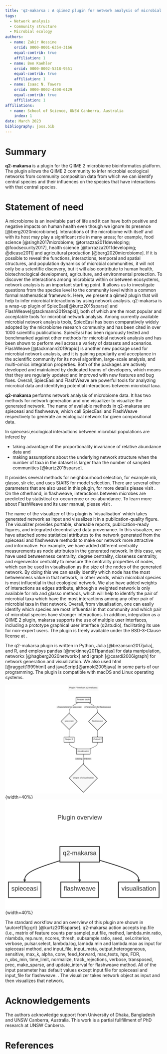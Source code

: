 ```yaml
---
title: 'q2-makarsa : A qiime2 plugin for network analysis of microbial data'
tags:
  - Network analysis
  - Community structure
  - Microbial ecology
authors:
  - name: Zakir Hossine
    orcid: 0000-0001-6354-3166
    equal-contrib: true
    affiliation: 1
  - name: Ben Kaehler
    orcid: 0000-0002-5318-9551 
    equal-contrib: true 
    affiliation: 1
  - name: Isaac N. Towers
    orcid: 0000-0002-4308-6129
    equal-contrib: true
    affiliation: 1
affiliations:
  - name: School of Science, UNSW Canberra, Australia
    index: 1
date: March 2023
bibliography: joss.bib
---
```


# Summary

**q2-makarsa** is a plugin for the QIIME 2 microbiome bioinformatics platform. The plugin allows the QIIME 2 community to infer microbial ecological networks from community composition data from which we can identify central species and their influences on the species that have interactions with that central species. 

# Statement of need

A microbiome is an inevitable part of life and it can have both positive and negative impacts on human health even though we ignore its presence [@berg2020microbiome]. Interactions of the microbiome with itself and with its host may play a significant role in many areas; for example, food science [@singh2017microbiome; @torrazza2011developing; @foodsecurity2017], health science [@torrazza2011developing; @diease2011] and agricultural production [@berg2020microbiome]. If it is possible to reveal the functions, interactions, temporal and spatial structures, and population dynamics of microbial communities, it will not only be a scientific discovery, but it will also contribute to human health, biotechnological development, agriculture, and environmental protection. To discover the interactions among microbiota within or between ecosystems, network analysis is an important starting point. It allows us to investigate questions from the species level to the community level within a common formal mathematical framework. Here, we present a qiime2 plugin that will help to infer microbial interactions by using network analysis. q2-makarsa is a wrap-up plugin of SpiecEasi[@kurtz2015sparse] and FlashWeave[@tackmann2019rapid], both of which are the most popular and acceptable tools for microbial network analysis. Among currently available microbial network analysis tools, SpiecEasi has been comparatively widely adopted by the microbiome research community and has been cited in over 1000 scientific publications. SpiecEasi has been rigorously tested and benchmarked against other methods for microbial network analysis and has been shown to perform well across a variety of datasets and scenarios. FlashWeave [@tackmann2019rapid] is another new package used for microbial network analysis, and it is gaining popularity and acceptance in the scientific community for its novel algorithm, large-scale analysis, and multi-omics integration properties. Both of the packages are actively developed and maintained by dedicated teams of developers, which means that they are regularly updated and improved with new features and bug fixes. Overall, SpiecEasi and FlashWeave are powerful tools for analyzing microbial data and identifying potential interactions between microbial taxa.

**q2-makarsa** performs network analysis of microbiome data. It has two methods for network generation and one visualizer to visualize the generated network.  The name of available methods in q2-makarsa are spieceasi and flashweave, which call SpiecEasi and FlashWeave respectively to generate an ecological network for given compositional data. 

In spieceasi,ecological interactions between microbial populations are infered by 

- taking advantage of the proportionality invariance of relative abundance data and 
- making assumptions about the underlying network structure when the number of taxa in the dataset is larger than the number of sampled communities [@kurtz2015sparse].

It provides several methods for neighbourhood selection, for example mb, glasso, slr etc, and uses StARS for model selection. There are several other parameters that are also used in this plugin, for more details please visit [](https://github.com/zdk123/SpiecEasi). 
On the otherhand, in flashweave, interactions between microbes are predicted by statistical co-occurrence or co-abundance. To learn more about FlashWeave and its user manual, please visit [](https://github.com/meringlab/FlashWeave.jl).

The name of the visualizer of this plugin is 'visualisation' which takes generated network as input and visualizes it in a publication-quality figure. The visualizer provides portable, shareable reports, publication-ready figures, and integrated decentralized data provenance. In this visualizer, we have attached some statistical attributes to the network generated from the spieceasi and flashweave methods to make our network more attractive and informative. For example, we have added different centrality measurements as node attributes in the generated network. In this case, we have used betweenness centrality, degree centrality, closeness centrality, and eigenvector centrality to measure the centrality properties of nodes, which can be used in visualisation as the size of the nodes of the generated network. By doing this we can easily identify which node has the most betweenness value in that network, in other words, which microbial species is most influential in that ecological network. We also have added weights of interactions as edges attribute, although a weighted network is only available for mb and glasso methods, which will help to identify the pair of microbial taxa which have the most interactions among any other pair of microbial taxa in that network. Overall, from visualisation, one can easily identify which species are most influential in that community and which pair of microbial species have stronger interactions. In addition, integration as a QIIME 2 plugin, makarsa supports the use of multiple user interfaces, including a prototype graphical user interface (q2studio), facilitating its use for non-expert users. The plugin is freely available under the BSD-3-Clause license at [](https://github.com/BenKaehler/makarsa).

The q2-makarsa plugin is written in Python, Julia [@bezanson2017julia], and R, and employs pandas [@mckinney2011pandas] for data manipulation, networkx [@hagberg2020networkx] and igraph [@csardi2006igraph] for network generation and visualization. We also used html [@raggett1999html] and javaScript[@arnold2005java] in some parts of our programming. The plugin is compatible with macOS and Linux operating systems.

![SpiecEasi pipeline.\label{fig:grl}](flowchart.png){width=40%}   ![SpiecEasi pipeline.\label{fig:grl}](overview.png){width=40%}

The standard workflow and an overview of this plugin are shown in \autoref{fig:grl} [@kurtz2015sparse]. q2-makarsa action accepts inp.file (i.e., matrix of feature counts per sample),out.file, method, lambda.min.ratio, nlambda, rep.num, ncores, thresh, subsample.ratio, seed, sel.criterion, verbose, pulsar.select, lambda.log, lambda.min and lambda.max as input for spieceasi method, and input_file,  input_meta, output,heterogeneous, sensitive, max_k, alpha, conv, feed_forward, max_tests, hps, FDR, n_obs_min, time_limit, normalize, track_rejections, verbose, transposed, prec, make_sparse, and update_interval for flashweave method. All of the input parameter has default values except input.file for spieceasi and input_file for flashweave. . The visualizer takes network object as input and then visualizes that network.

# Acknowledgements

The authors acknowledge support from University of Dhaka, Bangladesh and UNSW Canberra, Australia. This work is a partial fullfillment of PhD research at UNSW Canberra.
# References
